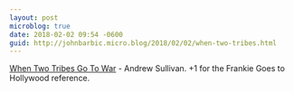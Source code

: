 ```yaml
---
layout: post
microblog: true
date: 2018-02-02 09:54 -0600
guid: http://johnbarbic.micro.blog/2018/02/02/when-two-tribes.html
---
```

[When Two Tribes Go To War](http://nymag.com/daily/intelligencer/2018/02/andrew-sullivan-when-two-tribes-go-to-war.html) - Andrew Sullivan.  +1 for the Frankie Goes to Hollywood reference.
